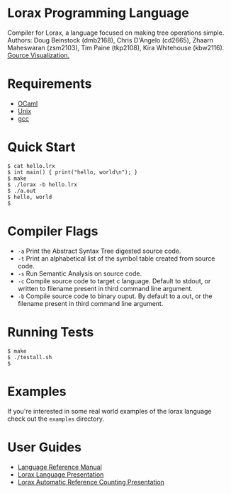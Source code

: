 Lorax Programming Language
==========================
Compiler for Lorax, a language focused on making tree operations simple. Authors: Doug Beinstock (dmb2168), Chris D'Angelo (cd2665), Zhaarn Maheswaran (zsm2103), Tim Paine (tkp2108), Kira Whitehouse (kbw2116). [Gource Visualization.](http://www.youtube.com/watch?v=10YGyDW78ZU)

Requirements
===========
* [OCaml](http://ocaml.org/)
* [Unix](http://www.ubuntu.com/)
* [gcc](http://gcc.gnu.org/)

Quick Start
===============
```
$ cat hello.lrx
$ int main() { print("hello, world\n"); }
$ make
$ ./lorax -b hello.lrx
$ ./a.out
$ hello, world
$
```
Compiler Flags
==============
* `-a` Print the Abstract Syntax Tree digested source code.
* `-t` Print an alphabetical list of the symbol table created from source code.
* `-s` Run Semantic Analysis on source code.
* `-c` Compile source code to target c language. Default to stdout, or written to filename present in third command line argument.
* `-b` Compile source code to binary ouput. By default to a.out, or the filename present in third command line argument.

Running Tests
=============
```
$ make
$ ./testall.sh
$
```
Examples
========
If you're interested in some real world examples of the lorax language check out the `examples`
directory.

User Guides
===========
* [Language Reference Manual](http://bit.ly/theloraxmanual)
* [Lorax Language Presentation](http://bit.ly/theloraxpresentation)
* [Lorax Automatic Reference Counting Presentation](http://bit.ly/loraxarc)
